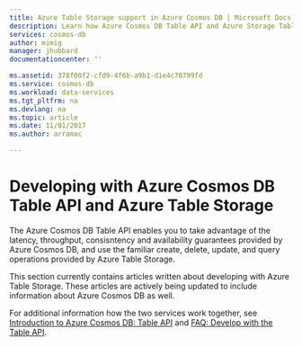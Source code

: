 ```yaml
---
title: Azure Table Storage support in Azure Cosmos DB | Microsoft Docs
description: Learn how Azure Cosmos DB Table API and Azure Storage Tables work together.
services: cosmos-db
author: mimig
manager: jhubbard
documentationcenter: ''

ms.assetid: 378f00f2-cfd9-4f6b-a9b1-d1e4c70799fd
ms.service: cosmos-db
ms.workload: data-services
ms.tgt_pltfrm: na
ms.devlang: na
ms.topic: article
ms.date: 11/01/2017
ms.author: arramac

---
```


# Developing with Azure Cosmos DB Table API and Azure Table Storage

The Azure Cosmos DB Table API enables you to take advantage of the latency, throughput, consisntency and availability guarantees provided by Azure Cosmos DB, and use the familiar create, delete, update, and query operations provided by Azure Table Storage. 

This section currently contains articles written about developing with Azure Table Storage. These articles are actively being updated to include information about Azure Cosmos DB as well. 

For additional information how the two services work together, see [Introduction to Azure Cosmos DB: Table API](table-introduction.md) and [FAQ: Develop with the Table API](faq#develop-with-the-table-api-preview). 


